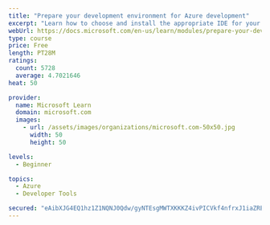 ```yaml
---
title: "Prepare your development environment for Azure development"
excerpt: "Learn how to choose and install the appropriate IDE for your requirements to help you build, deploy, monitor, and scale cloud-hosted solutions."
webUrl: https://docs.microsoft.com/en-us/learn/modules/prepare-your-dev-environment-for-azure-development/
type: course
price: Free
length: PT28M
ratings:
  count: 5728
  average: 4.7021646
heat: 50

provider:
  name: Microsoft Learn
  domain: microsoft.com
  images:
    - url: /assets/images/organizations/microsoft.com-50x50.jpg
      width: 50
      height: 50

levels:
  - Beginner

topics:
  - Azure
  - Developer Tools

secured: "eAibXJG4EQ1hz1Z1NQNJ0Qdw/gyNTEsgMWTXKKKZ4ivPICVkf4nfrxJ1iaZREVPoOnsz4Q87A5ojfu9UaZii/MlcSOrKvsjO8VXQy3POi/pTlPRQwG1v++JGna6MDgXBb422eXQw8R/eYvlFFGRaTOLoyF+W2muaO6iIuuRRtSaKLRIRiXDnacuHJJTvOd474SWW6cKpFpIe4fMVE2JjD1urOiUrRiiV3rXggmk54vT1HIeHCKebxzeubT/sJe5D+r8PmlQWpWR+NObYWAweml4FOxSCjLclg8EYco91V2AzpIxxXymQ/gXgkXsWzaEssx4+XgzwxkvgFWRWuz9IvHQ/HrrKW3f6ioYgK/64mGxI1BpcxYihRswSCODkve1syPUEMitQZp00g8vFqypeh0qGFYprreaFlLmOxL/ShMw=;iaqquPrtpoQmCENsrol+qw=="
---
```



